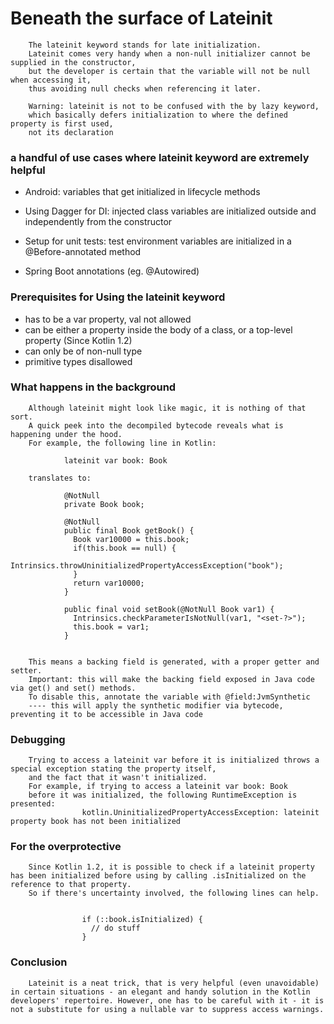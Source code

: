 #                       Beneath the surface of Lateinit

```
    The lateinit keyword stands for late initialization.
    Lateinit comes very handy when a non-null initializer cannot be supplied in the constructor,
    but the developer is certain that the variable will not be null when accessing it,
    thus avoiding null checks when referencing it later.

    Warning: lateinit is not to be confused with the by lazy keyword,
    which basically defers initialization to where the defined property is first used,
    not its declaration
```


### a handful of use cases where lateinit keyword are extremely helpful
* Android: variables that get initialized in lifecycle methods

* Using Dagger for DI: injected class variables are initialized outside and independently from the constructor

* Setup for unit tests: test environment variables are initialized in a @Before-annotated method

* Spring Boot annotations (eg. @Autowired)



### Prerequisites for Using the lateinit keyword
* has to be a var property, val not allowed
* can be either a property inside the body of a class, or a top-level property (Since Kotlin 1.2)
* can only be of non-null type
* primitive types disallowed

### What happens in the background

```
    Although lateinit might look like magic, it is nothing of that sort.
    A quick peek into the decompiled bytecode reveals what is happening under the hood.
    For example, the following line in Kotlin:

            lateinit var book: Book

    translates to:

            @NotNull
            private Book book;

            @NotNull
            public final Book getBook() {
              Book var10000 = this.book;
              if(this.book == null) {
                Intrinsics.throwUninitializedPropertyAccessException("book");
              }
              return var10000;
            }

            public final void setBook(@NotNull Book var1) {
              Intrinsics.checkParameterIsNotNull(var1, "<set-?>");
              this.book = var1;
            }


    This means a backing field is generated, with a proper getter and setter.
    Important: this will make the backing field exposed in Java code via get() and set() methods.
    To disable this, annotate the variable with @field:JvmSynthetic
    ---- this will apply the synthetic modifier via bytecode, preventing it to be accessible in Java code
```


### Debugging

```
    Trying to access a lateinit var before it is initialized throws a special exception stating the property itself,
    and the fact that it wasn't initialized.
    For example, if trying to access a lateinit var book: Book
    before it was initialized, the following RuntimeException is presented:
                kotlin.UninitializedPropertyAccessException: lateinit property book has not been initialized
```


### For the overprotective
```
    Since Kotlin 1.2, it is possible to check if a lateinit property has been initialized before using by calling .isInitialized on the reference to that property.
    So if there's uncertainty involved, the following lines can help.


                if (::book.isInitialized) {
                  // do stuff
                }
```



### Conclusion

```
    Lateinit is a neat trick, that is very helpful (even unavoidable) in certain situations - an elegant and handy solution in the Kotlin developers' repertoire. However, one has to be careful with it - it is not a substitute for using a nullable var to suppress access warnings.
```



























































